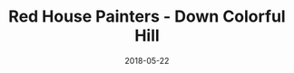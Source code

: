 ---
layout: post
title: "Red House Painters - Down Colorful Hill"
date: "2018-05-22"
external_url: https://tintaenlascintas.co/post/619393515202428928/
category: "Tinta en las Cintas"
---